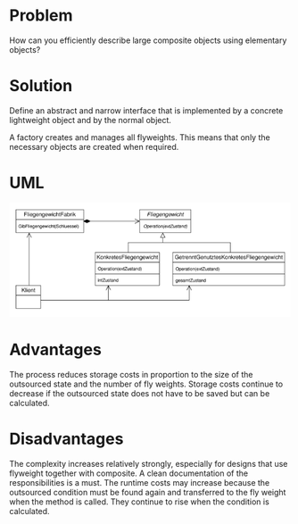 ﻿# Problem
How can you efficiently describe large composite objects using elementary objects?

# Solution
Define an abstract and narrow interface that is implemented by a concrete lightweight object and by the normal object.

A factory creates and manages all flyweights. This means that only the necessary objects are created when required.

# UML
![Fylweight Uml](Flyweigth_UML.png?raw=true "UML")

# Advantages
The process reduces storage costs in proportion to the size of the outsourced state and the number of fly weights. Storage costs continue to decrease if the outsourced state does not have to be saved but can be calculated.

# Disadvantages
The complexity increases relatively strongly, especially for designs that use flyweight together with composite. A clean documentation of the responsibilities is a must. The runtime costs may increase because the outsourced condition must be found again and transferred to the fly weight when the method is called. They continue to rise when the condition is calculated.